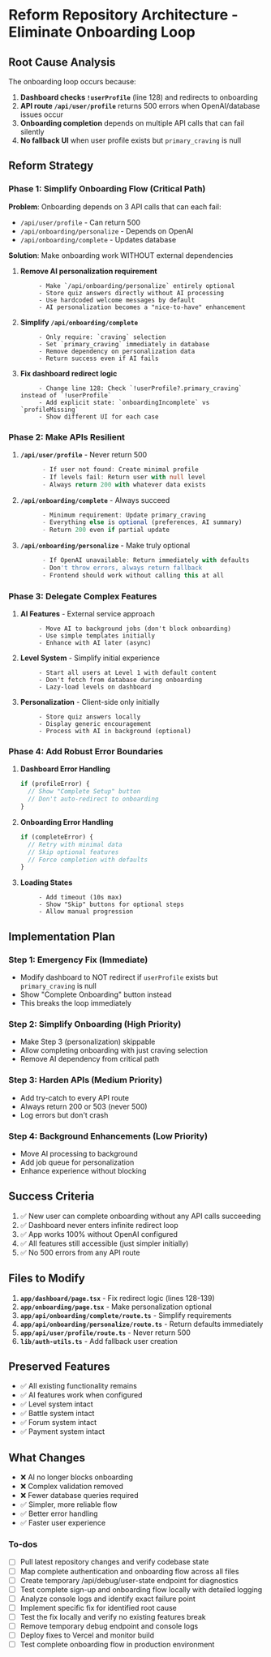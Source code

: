 <!-- 648204ee-b8d4-41b2-b623-313954ee14de d13461e2-1ed3-4cf8-8e9e-8af8e5ca822a -->
# Reform Repository Architecture - Eliminate Onboarding Loop

## Root Cause Analysis

The onboarding loop occurs because:

1. **Dashboard checks `!userProfile`** (line 128) and redirects to onboarding
2. **API route `/api/user/profile`** returns 500 errors when OpenAI/database issues occur
3. **Onboarding completion** depends on multiple API calls that can fail silently
4. **No fallback UI** when user profile exists but `primary_craving` is null

## Reform Strategy

### Phase 1: Simplify Onboarding Flow (Critical Path)

**Problem**: Onboarding depends on 3 API calls that can each fail:

- `/api/user/profile` - Can return 500
- `/api/onboarding/personalize` - Depends on OpenAI
- `/api/onboarding/complete` - Updates database

**Solution**: Make onboarding work WITHOUT external dependencies

1. **Remove AI personalization requirement**

            - Make `/api/onboarding/personalize` entirely optional
            - Store quiz answers directly without AI processing
            - Use hardcoded welcome messages by default
            - AI personalization becomes a "nice-to-have" enhancement

2. **Simplify `/api/onboarding/complete`**

            - Only require: `craving` selection
            - Set `primary_craving` immediately in database
            - Remove dependency on personalization data
            - Return success even if AI fails

3. **Fix dashboard redirect logic**

            - Change line 128: Check `!userProfile?.primary_craving` instead of `!userProfile`
            - Add explicit state: `onboardingIncomplete` vs `profileMissing`
            - Show different UI for each case

### Phase 2: Make APIs Resilient

1. **`/api/user/profile`** - Never return 500
   ```typescript
         - If user not found: Create minimal profile
         - If levels fail: Return user with null level
         - Always return 200 with whatever data exists
   ```

2. **`/api/onboarding/complete`** - Always succeed
   ```typescript
         - Minimum requirement: Update primary_craving
         - Everything else is optional (preferences, AI summary)
         - Return 200 even if partial update
   ```

3. **`/api/onboarding/personalize`** - Make truly optional
   ```typescript
         - If OpenAI unavailable: Return immediately with defaults
         - Don't throw errors, always return fallback
         - Frontend should work without calling this at all
   ```


### Phase 3: Delegate Complex Features

1. **AI Features** - External service approach

            - Move AI to background jobs (don't block onboarding)
            - Use simple templates initially
            - Enhance with AI later (async)

2. **Level System** - Simplify initial experience

            - Start all users at Level 1 with default content
            - Don't fetch from database during onboarding
            - Lazy-load levels on dashboard

3. **Personalization** - Client-side only initially

            - Store quiz answers locally
            - Display generic encouragement
            - Process with AI in background (optional)

### Phase 4: Add Robust Error Boundaries

1. **Dashboard Error Handling**
   ```typescript
   if (profileError) {
     // Show "Complete Setup" button
     // Don't auto-redirect to onboarding
   }
   ```

2. **Onboarding Error Handling**
   ```typescript
   if (completeError) {
     // Retry with minimal data
     // Skip optional features
     // Force completion with defaults
   }
   ```

3. **Loading States**

            - Add timeout (10s max)
            - Show "Skip" buttons for optional steps
            - Allow manual progression

## Implementation Plan

### Step 1: Emergency Fix (Immediate)

- Modify dashboard to NOT redirect if `userProfile` exists but `primary_craving` is null
- Show "Complete Onboarding" button instead
- This breaks the loop immediately

### Step 2: Simplify Onboarding (High Priority)

- Make Step 3 (personalization) skippable
- Allow completing onboarding with just craving selection
- Remove AI dependency from critical path

### Step 3: Harden APIs (Medium Priority)

- Add try-catch to every API route
- Always return 200 or 503 (never 500)
- Log errors but don't crash

### Step 4: Background Enhancements (Low Priority)

- Move AI processing to background
- Add job queue for personalization
- Enhance experience without blocking

## Success Criteria

1. ✅ New user can complete onboarding without any API calls succeeding
2. ✅ Dashboard never enters infinite redirect loop
3. ✅ App works 100% without OpenAI configured
4. ✅ All features still accessible (just simpler initially)
5. ✅ No 500 errors from any API route

## Files to Modify

1. **`app/dashboard/page.tsx`** - Fix redirect logic (lines 128-139)
2. **`app/onboarding/page.tsx`** - Make personalization optional
3. **`app/api/onboarding/complete/route.ts`** - Simplify requirements
4. **`app/api/onboarding/personalize/route.ts`** - Return defaults immediately
5. **`app/api/user/profile/route.ts`** - Never return 500
6. **`lib/auth-utils.ts`** - Add fallback user creation

## Preserved Features

- ✅ All existing functionality remains
- ✅ AI features work when configured
- ✅ Level system intact
- ✅ Battle system intact
- ✅ Forum system intact
- ✅ Payment system intact

## What Changes

- ❌ AI no longer blocks onboarding
- ❌ Complex validation removed
- ❌ Fewer database queries required
- ✅ Simpler, more reliable flow
- ✅ Better error handling
- ✅ Faster user experience

### To-dos

- [ ] Pull latest repository changes and verify codebase state
- [ ] Map complete authentication and onboarding flow across all files
- [ ] Create temporary /api/debug/user-state endpoint for diagnostics
- [ ] Test complete sign-up and onboarding flow locally with detailed logging
- [ ] Analyze console logs and identify exact failure point
- [ ] Implement specific fix for identified root cause
- [ ] Test the fix locally and verify no existing features break
- [ ] Remove temporary debug endpoint and console logs
- [ ] Deploy fixes to Vercel and monitor build
- [ ] Test complete onboarding flow in production environment